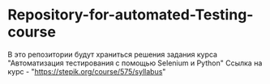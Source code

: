 # Repository-for-automated-Testing-course
В это репозитории будут храниться решения задания курса "Автоматизация тестирования с помощью Selenium и Python"
Ссылка на курс - "https://stepik.org/course/575/syllabus"